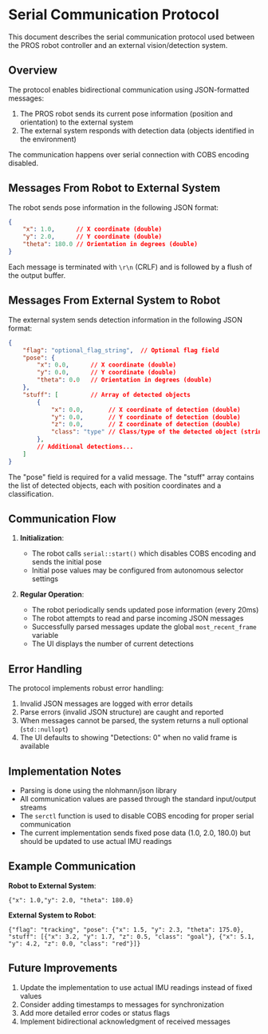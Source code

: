 # Serial Communication Protocol

This document describes the serial communication protocol used between the PROS robot controller and an external vision/detection system.

## Overview

The protocol enables bidirectional communication using JSON-formatted messages:

1. The PROS robot sends its current pose information (position and orientation) to the external system
2. The external system responds with detection data (objects identified in the environment)

The communication happens over serial connection with COBS encoding disabled.

## Messages From Robot to External System

The robot sends pose information in the following JSON format:

```json
{
    "x": 1.0,      // X coordinate (double)
    "y": 2.0,      // Y coordinate (double)
    "theta": 180.0 // Orientation in degrees (double)
}
```

Each message is terminated with `\r\n` (CRLF) and is followed by a flush of the output buffer.

## Messages From External System to Robot

The external system sends detection information in the following JSON format:

```json
{
    "flag": "optional_flag_string",  // Optional flag field
    "pose": {
        "x": 0.0,      // X coordinate (double)
        "y": 0.0,      // Y coordinate (double)
        "theta": 0.0   // Orientation in degrees (double)
    },
    "stuff": [         // Array of detected objects
        {
            "x": 0.0,       // X coordinate of detection (double)
            "y": 0.0,       // Y coordinate of detection (double)
            "z": 0.0,       // Z coordinate of detection (double)
            "class": "type" // Class/type of the detected object (string, one of: "red", "blue", "bot", "goal")
        },
        // Additional detections...
    ]
}
```

The "pose" field is required for a valid message. The "stuff" array contains the list of detected objects, each with position coordinates and a classification.

## Communication Flow

1. **Initialization**:
   - The robot calls `serial::start()` which disables COBS encoding and sends the initial pose
   - Initial pose values may be configured from autonomous selector settings

2. **Regular Operation**:
   - The robot periodically sends updated pose information (every 20ms)
   - The robot attempts to read and parse incoming JSON messages
   - Successfully parsed messages update the global `most_recent_frame` variable
   - The UI displays the number of current detections

## Error Handling

The protocol implements robust error handling:

1. Invalid JSON messages are logged with error details
2. Parse errors (invalid JSON structure) are caught and reported
3. When messages cannot be parsed, the system returns a null optional (`std::nullopt`)
4. The UI defaults to showing "Detections: 0" when no valid frame is available

## Implementation Notes

- Parsing is done using the nlohmann/json library
- All communication values are passed through the standard input/output streams
- The `serctl` function is used to disable COBS encoding for proper serial communication
- The current implementation sends fixed pose data (1.0, 2.0, 180.0) but should be updated to use actual IMU readings

## Example Communication

**Robot to External System**:
```
{"x": 1.0,"y": 2.0, "theta": 180.0}
```

**External System to Robot**:
```
{"flag": "tracking", "pose": {"x": 1.5, "y": 2.3, "theta": 175.0}, "stuff": [{"x": 3.2, "y": 1.7, "z": 0.5, "class": "goal"}, {"x": 5.1, "y": 4.2, "z": 0.0, "class": "red"}]}
```

## Future Improvements

1. Update the implementation to use actual IMU readings instead of fixed values
2. Consider adding timestamps to messages for synchronization
3. Add more detailed error codes or status flags
4. Implement bidirectional acknowledgment of received messages